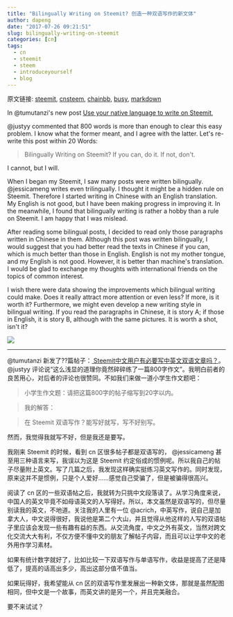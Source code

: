 ```yaml
---
title: "Bilingually Writing on Steemit? 创造一种双语写作的新文体"
author: dapeng
date: "2017-07-26 09:21:51"
slug: bilingually-writing-on-steemit
categories: [cn]
tags: 
  - cn
  - steemit
  - steem
  - introduceyourself
  - blog
---
```


原文链接: [steemit](https://steemit.com/cn/@dapeng/bilingually-writing-on-steemit), [cnsteem](https://cnsteem.com/cn/@dapeng/bilingually-writing-on-steemit), [chainbb](https://chainbb.com/cn/@dapeng/bilingually-writing-on-steemit), [busy](https://busy.org/cn/@dapeng/bilingually-writing-on-steemit), [markdown](https://raw.githubusercontent.com/pzhaonet/steem_mirror/master/content/post/bilingually-writing-on-steemit.md)

In @tumutanzi's new post [Use your native language to write on Steemit](https://steemit.com/cn/@tumutanzi/q9syu-steemit), 

@justyy commented that 800 words is more than enough to clear this easy problem. I know what the former meant, and I agree with the latter.  Let's re-write this post within 20 Words:


> Bilingually Writing on Steemit? If you can, do it. If not, don't.


I cannot, but I will.


When I began my Steemit, I saw many posts were written bilingually.  @jessicameng writes even  trilingually. I thought it might be a hidden rule on Steemit. Therefore I started writing in Chinese with an English translation. My English is not good, but I have been making progress in improving it. In the meanwhile, I found that bilingually writing is rather a hobby than a rule on Steemit. I am happy that I was mislead.


After reading some bilingual posts, I decided to read only those paragraphs written in Chinese in them. Although this post was written bilingually, I would suggest that you had better read the texts in Chinese if you can, which is much better than those in English. English is not my mother tongue, and my English is not good. However, it is better than machine's translation. I would be glad to exchange my thoughts with international friends on the topics of common interest.



I wish there were data showing the improvements which bilingual writing could make. Does it really attract more attention or even less? If more, is it worth it? Furthermore, we might even develop a new writing style in bilingual writing. If you read the paragraphs in Chinese, it is story A; if those in English, it is story B, although with the same pictures. It is worth a shot, isn't it?


![](https://bebrainfit.com/wp-content/uploads/2016/05/globe-hands.jpg)


---


@tumutanzi 新发了??篇帖子：[ Steemit中文用户有必要写中英文双语文章吗？](https://steemit.com/cn/@tumutanzi/q9syu-steemit)。 @justyy 评论说“这么浅显的道理你竟然碎碎练了一篇800字作文”。我明白前者的良苦用心，对后者的评论也很赞同。不如我们来做一道小学生作文题吧：


> 小学生作文题：请把这篇800字的帖子缩写到20字以内。


> 我的解答：


> 在 Steemit 双语写作？能写好就写，写不好别写。


然而，我觉得我就写不好，但是我还是要写。


我刚来 Steemit 的时候，看到 cn 区很多帖子都是双语写的， @jessicameng 甚至用三种语言来写，我误以为这是 Steemit 约定俗成的惯例呢。所以我自己的帖子尽量附上英文。写了几篇之后，我发现这样确实挺练习英文写作的。同时发现，原来这并不是惯例，只是个人爱好……感觉自己受骗了，但是被骗得很高兴。


阅读了 cn 区的一些双语帖之后，我就转为只挑中文段落读了。从学习角度来说，中国人的英文毕竟不如母语英文的人写得好。所以，本文虽然是双语写的，但尽量别读我的英文，不地道。关注我的人里有一位 @acrich，中英写作，说自己是加拿大人，中文说得很好，我说他是第二个大山，并且觉得从他这样的人写的双语帖子里应该会发现一些有趣有益的东西。从交流角度，中文之外有英文，当然对跨文化交流大大有利，不仅方便不懂中文的朋友了解帖子内容，而且可以让学中文的老外用作学习素材。


如果有统计数字就好了，比如比较一下双语写作与单语写作，收益是提高了还是降低了，提高的话高出多少，高出这部分值不值当。


如果玩得好，我希望能从 cn 区的双语写作里发展出一种新文体，那就是虽然配图相同，但中文是一个故事，而英文讲的是另一个，并且完美融合。


要不来试试？
